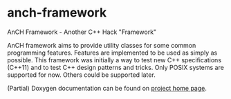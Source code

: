 # anch-framework
AnCH Framework - Another C++ Hack "Framework"

AnCH framework aims to provide utility classes for some common programming features. Features are implemented to be used as simply as possible.
This framework was initially a way to test new C++ specifications (C++11) and to test C++ design patterns and tricks.
Only POSIX systems are supported for now. Others could be supported later.

(Partial) Doxygen documentation can be found on [project home page](https://vlachenal.github.io/anch-framework/).

